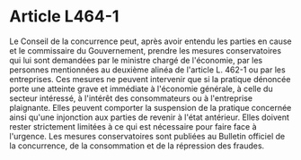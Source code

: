 # Article L464-1

Le Conseil de la concurrence peut, après avoir entendu les parties en cause et le commissaire du Gouvernement, prendre les mesures conservatoires qui lui sont demandées par le ministre chargé de l'économie, par les personnes mentionnées au deuxième alinéa de l'article L. 462-1 ou par les entreprises.   Ces mesures ne peuvent intervenir que si la pratique dénoncée porte une atteinte grave et immédiate à l'économie générale, à celle du secteur intéressé, à l'intérêt des consommateurs ou à l'entreprise plaignante.   Elles peuvent comporter la suspension de la pratique concernée ainsi qu'une injonction aux parties de revenir à l'état antérieur. Elles doivent rester strictement limitées à ce qui est nécessaire pour faire face à l'urgence.   Les mesures conservatoires sont publiées au Bulletin officiel de la concurrence, de la consommation et de la répression des fraudes.